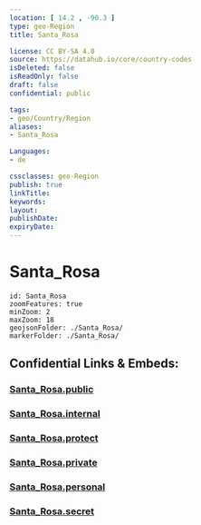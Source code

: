 ```yaml
---
location: [ 14.2 , -90.3 ] 
type: geo-Region
title: Santa_Rosa

license: CC BY-SA 4.0
source: https://datahub.io/core/country-codes
isDeleted: false
isReadOnly: false
draft: false
confidential: public

tags:
- geo/Country/Region
aliases:
- Santa_Rosa

Languages:
- de

cssclasses: geo-Region
publish: true
linkTitle: 
keywords: 
layout: 
publishDate: 
expiryDate: 
---
```


# Santa_Rosa

```leaflet
id: Santa_Rosa
zoomFeatures: true 
minZoom: 2 
maxZoom: 18
geojsonFolder: ./Santa_Rosa/
markerFolder: ./Santa_Rosa/
```


## Confidential Links & Embeds: 

### [Santa_Rosa.public](/_public/\Earth\Continent\America~Central\Guatemala\Departments~GuatemalaSanta_Rosa.public.md) 

### [Santa_Rosa.internal](/_internal/\Earth\Continent\America~Central\Guatemala\Departments~GuatemalaSanta_Rosa.internal.md) 

### [Santa_Rosa.protect](/_protect/\Earth\Continent\America~Central\Guatemala\Departments~GuatemalaSanta_Rosa.protect.md) 

### [Santa_Rosa.private](/_private/\Earth\Continent\America~Central\Guatemala\Departments~GuatemalaSanta_Rosa.private.md) 

### [Santa_Rosa.personal](/_personal/\Earth\Continent\America~Central\Guatemala\Departments~GuatemalaSanta_Rosa.personal.md) 

### [Santa_Rosa.secret](/_secret/\Earth\Continent\America~Central\Guatemala\Departments~GuatemalaSanta_Rosa.secret.md)

